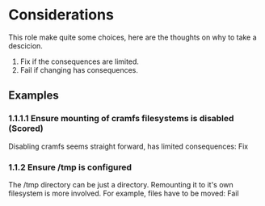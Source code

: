 # Considerations

This role make quite some choices, here are the thoughts on why to take a descicion.

1. Fix if the consequences are limited.
2. Fail if changing has consequences.

## Examples

### 1.1.1.1 Ensure mounting of cramfs filesystems is disabled (Scored)

Disabling cramfs seems straight forward, has limited consequences: Fix

### 1.1.2 Ensure /tmp is configured

The /tmp directory can be just a directory. Remounting it to it's own filesystem is more involved. For example, files have to be moved: Fail
